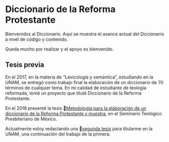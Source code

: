 # Diccionario de la Reforma Protestante

Bienvenidos al Diccionario. Aquí se muestra el avance actual del Diccionario a nivel de código y contenido.

Queda mucho por realizar y el apoyo es bienvenido.

## Tesis previa

En el 2017, en la materia de “Lexicología y semántica”, estudiando en la UNAM, se entregó como trabajo final la elaboración de un diccionario de 70 términos de cualquier tema. En mi calidad de estudiante de teología reformada, tomé un proyecto que titulé Diccionario de la Reforma Protestante.

En el 2018 presenté la tesis :link:[Metodología para la elaboración de un diccionario de la Reforma Protestante y muestra](https://www.academia.edu/36764769/Metodolog%C3%ADa_para_la_elaboraci%C3%B3n_de_un_diccionario_de_la_Reforma_Protestante_y_muestra), en el Seminario Teológico Presbiteriano de México.

Actualmente estoy redactando una :link:[segunda tesis](https://github.com/AlefoElfo/DRP/blob/f19272f3e185129a5962e2e3fd50d9a8afa9299a/Tesis%20UNAM/README.md) para titularme en la UNAM, una continuación del trabajo de la primera.
